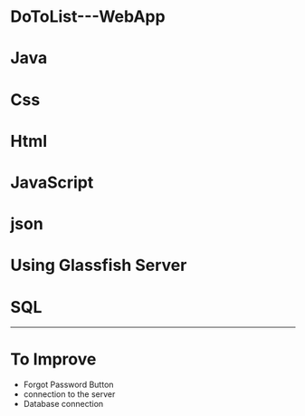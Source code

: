 # DoToList---WebApp
# Java
# Css
# Html
# JavaScript
# json 
# Using Glassfish Server
# SQL


-----------------------------
#  To Improve
 * Forgot Password Button
 * connection to the server
 * Database connection
   
